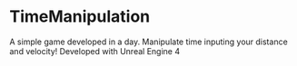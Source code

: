# TimeManipulation
A simple game developed in a day.
Manipulate time inputing your distance and velocity!
Developed with Unreal Engine 4
